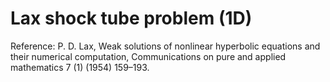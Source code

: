 # Lax shock tube problem (1D)

Reference: P. D. Lax, Weak solutions of nonlinear hyperbolic equations and their numerical computation, Communications on pure and applied mathematics 7 (1) (1954) 159–193.